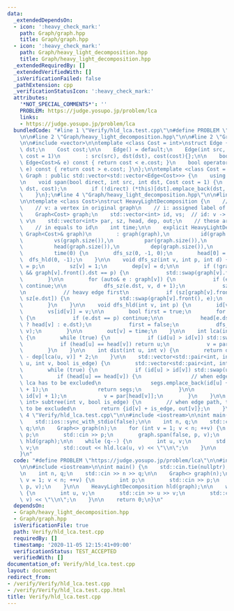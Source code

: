 ```yaml
---
data:
  _extendedDependsOn:
  - icon: ':heavy_check_mark:'
    path: Graph/graph.hpp
    title: Graph/graph.hpp
  - icon: ':heavy_check_mark:'
    path: Graph/heavy_light_decomposition.hpp
    title: Graph/heavy_light_decomposition.hpp
  _extendedRequiredBy: []
  _extendedVerifiedWith: []
  _isVerificationFailed: false
  _pathExtension: cpp
  _verificationStatusIcon: ':heavy_check_mark:'
  attributes:
    '*NOT_SPECIAL_COMMENTS*': ''
    PROBLEM: https://judge.yosupo.jp/problem/lca
    links:
    - https://judge.yosupo.jp/problem/lca
  bundledCode: "#line 1 \"Verify/hld_lca.test.cpp\"\n#define PROBLEM \"https://judge.yosupo.jp/problem/lca\"\
    \n\n#line 2 \"Graph/heavy_light_decomposition.hpp\"\n\n#line 2 \"Graph/graph.hpp\"\
    \n\n#include <vector>\n\ntemplate <class Cost = int>\nstruct Edge {\n    int src,\
    \ dst;\n    Cost cost;\n\n    Edge() = default;\n    Edge(int src, int dst, Cost\
    \ cost = 1)\n        : src(src), dst(dst), cost(cost){};\n\n    bool operator<(const\
    \ Edge<Cost>& e) const { return cost < e.cost; }\n    bool operator>(const Edge<Cost>&\
    \ e) const { return cost > e.cost; }\n};\n\ntemplate <class Cost = int>\nstruct\
    \ Graph : public std::vector<std::vector<Edge<Cost>>> {\n    using std::vector<std::vector<Edge<Cost>>>::vector;\n\
    \n    void span(bool direct, int src, int dst, Cost cost = 1) {\n        (*this)[src].emplace_back(src,\
    \ dst, cost);\n        if (!direct) (*this)[dst].emplace_back(dst, src, cost);\n\
    \    }\n};\n#line 4 \"Graph/heavy_light_decomposition.hpp\"\n\n#line 6 \"Graph/heavy_light_decomposition.hpp\"\
    \n\ntemplate <class Cost>\nstruct HeavyLightDecomposition {\n    // indexing\n\
    \    // v: a vertex in original graph\n    // i: assigned label of a vertex\n\n\
    \    Graph<Cost> graph;\n    std::vector<int> id, vs;  // id: v -> i, vs: i ->\
    \ v\n    std::vector<int> par, sz, head, dep, out;\n    // these are all v-indexed\n\
    \    // in equals to id\n    int time;\n\n    explicit HeavyLightDecomposition(const\
    \ Graph<Cost>& graph)\n        : graph(graph),\n          id(graph.size()),\n\
    \          vs(graph.size()),\n          par(graph.size()),\n          sz(graph.size()),\n\
    \          head(graph.size()),\n          dep(graph.size()),\n          out(graph.size()),\n\
    \          time(0) {\n        dfs_sz(0, -1, 0);\n        head[0] = 0;\n      \
    \  dfs_hld(0, -1);\n    }\n\n    void dfs_sz(int v, int p, int d) {\n        par[v]\
    \ = p;\n        sz[v] = 1;\n        dep[v] = d;\n\n        if (!graph[v].empty()\
    \ && graph[v].front().dst == p) {\n            std::swap(graph[v].front(), graph[v].back());\n\
    \        }\n\n        for (auto& e : graph[v]) {\n            if (e.dst == p)\
    \ continue;\n\n            dfs_sz(e.dst, v, d + 1);\n            sz[v] += sz[e.dst];\n\
    \n            // heavy edge first\n            if (sz[graph[v].front().dst] <\
    \ sz[e.dst]) {\n                std::swap(graph[v].front(), e);\n            }\n\
    \        }\n    }\n\n    void dfs_hld(int v, int p) {\n        id[v] = time++;\n\
    \        vs[id[v]] = v;\n\n        bool first = true;\n        for (auto e : graph[v])\
    \ {\n            if (e.dst == p) continue;\n\n            head[e.dst] = (first\
    \ ? head[v] : e.dst);\n            first = false;\n            dfs_hld(e.dst,\
    \ v);\n        }\n\n        out[v] = time;\n    }\n\n    int lca(int u, int v)\
    \ {\n        while (true) {\n            if (id[u] > id[v]) std::swap(u, v);\n\
    \            if (head[u] == head[v]) return u;\n            v = par[head[v]];\n\
    \        }\n    }\n\n    int dist(int u, int v) {\n        return dep[u] + dep[v]\
    \ - dep[lca(u, v)] * 2;\n    }\n\n    std::vector<std::pair<int, int>> path(int\
    \ u, int v, bool is_edge) {\n        std::vector<std::pair<int, int>> segs;\n\n\
    \        while (true) {\n            if (id[u] > id[v]) std::swap(u, v);\n\n \
    \           if (head[u] == head[v]) {\n                // when edge path, the\
    \ lca has to be excluded\n                segs.emplace_back(id[u] + is_edge, id[v]\
    \ + 1);\n                return segs;\n            }\n\n            segs.emplace_back(id[head[v]],\
    \ id[v] + 1);\n            v = par[head[v]];\n        }\n    }\n\n    std::pair<int,\
    \ int> subtree(int v, bool is_edge) {\n        // when edge path, the root has\
    \ to be excluded\n        return {id[v] + is_edge, out[v]};\n    }\n};\n#line\
    \ 4 \"Verify/hld_lca.test.cpp\"\n\n#include <iostream>\n\nint main() {\n    std::cin.tie(nullptr);\n\
    \    std::ios::sync_with_stdio(false);\n\n    int n, q;\n    std::cin >> n >>\
    \ q;\n\n    Graph<> graph(n);\n    for (int v = 1; v < n; ++v) {\n        int\
    \ p;\n        std::cin >> p;\n        graph.span(false, p, v);\n    }\n\n    HeavyLightDecomposition\
    \ hld(graph);\n\n    while (q--) {\n        int u, v;\n        std::cin >> u >>\
    \ v;\n        std::cout << hld.lca(u, v) << \"\\n\";\n    }\n\n    return 0;\n\
    }\n"
  code: "#define PROBLEM \"https://judge.yosupo.jp/problem/lca\"\n\n#include \"../Graph/heavy_light_decomposition.hpp\"\
    \n\n#include <iostream>\n\nint main() {\n    std::cin.tie(nullptr);\n    std::ios::sync_with_stdio(false);\n\
    \n    int n, q;\n    std::cin >> n >> q;\n\n    Graph<> graph(n);\n    for (int\
    \ v = 1; v < n; ++v) {\n        int p;\n        std::cin >> p;\n        graph.span(false,\
    \ p, v);\n    }\n\n    HeavyLightDecomposition hld(graph);\n\n    while (q--)\
    \ {\n        int u, v;\n        std::cin >> u >> v;\n        std::cout << hld.lca(u,\
    \ v) << \"\\n\";\n    }\n\n    return 0;\n}\n"
  dependsOn:
  - Graph/heavy_light_decomposition.hpp
  - Graph/graph.hpp
  isVerificationFile: true
  path: Verify/hld_lca.test.cpp
  requiredBy: []
  timestamp: '2020-11-05 12:15:41+09:00'
  verificationStatus: TEST_ACCEPTED
  verifiedWith: []
documentation_of: Verify/hld_lca.test.cpp
layout: document
redirect_from:
- /verify/Verify/hld_lca.test.cpp
- /verify/Verify/hld_lca.test.cpp.html
title: Verify/hld_lca.test.cpp
---
```


